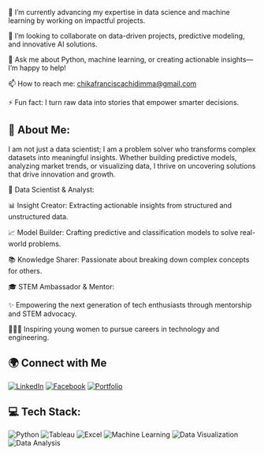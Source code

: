 🔭 I’m currently advancing my expertise in data science and machine learning by working on impactful projects.

👯 I’m looking to collaborate on data-driven projects, predictive modeling, and innovative AI solutions.

💬 Ask me about Python, machine learning, or creating actionable insights—I’m happy to help!

📫 How to reach me: chikafranciscachidimma@gmail.com

⚡ Fun fact: I turn raw data into stories that empower smarter decisions.

**💫 About Me:** 
---
I am not just a data scientist; I am a problem solver who transforms complex datasets into meaningful insights. Whether building predictive models, analyzing market trends, or visualizing data, I thrive on uncovering solutions that drive innovation and growth.

🤖 Data Scientist & Analyst:

📊 Insight Creator: Extracting actionable insights from structured and unstructured data. 

📈 Model Builder: Crafting predictive and classification models to solve real-world problems. 

📚 Knowledge Sharer: Passionate about breaking down complex concepts for others.

🎓 STEM Ambassador & Mentor:

✨ Empowering the next generation of tech enthusiasts through mentorship and STEM advocacy. 

👩🏽‍🏫 Inspiring young women to pursue careers in technology and engineering.

## 🌍 Connect with Me  

[![LinkedIn](https://img.shields.io/badge/LinkedIn-0077B5?style=for-the-badge&logo=linkedin&logoColor=white)](https://www.linkedin.com/in/chika-francisca-chidimma-659428203/) 
[![Facebook](https://img.shields.io/badge/Facebook-1877F2?style=for-the-badge&logo=facebook&logoColor=white)](https://www.facebook.com/share/163jjSDmPZ/?mibextid=wwXIfr) 
[![Portfolio](https://img.shields.io/badge/Portfolio-FF5733?style=for-the-badge&logo=web&logoColor=white)](https://chikafranciscachidimma-portfolio.lovable.app/)


**💻 Tech Stack:**
---

![Python](https://img.shields.io/badge/Python-3776AB?style=for-the-badge&logo=python&logoColor=white) 
![Tableau](https://img.shields.io/badge/Tableau-E97627?style=for-the-badge&logo=tableau&logoColor=white) 
![Excel](https://img.shields.io/badge/Microsoft%20Excel-217346?style=for-the-badge&logo=microsoftexcel&logoColor=white) 
![Machine Learning](https://img.shields.io/badge/Machine%20Learning-FF6F00?style=for-the-badge&logo=tensorflow&logoColor=white) 
![Data Visualization](https://img.shields.io/badge/Data%20Visualization-4CAF50?style=for-the-badge&logo=databricks&logoColor=white) 
![Data Analysis](https://img.shields.io/badge/Data%20Analysis-00ADD8?style=for-the-badge&logo=powerbi&logoColor=white)  



